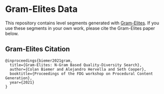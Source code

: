 # Gram-Elites Data

This repository contains level segments generated with [Gram-Elites](https://github.com/bi3mer/GramElites). If you use these segments in your own work, please cite the Gram-Elites paper below. 

## Gram-Elites Citation

```
@inproceedings{biemer2021gram,
  title={Gram-Elites: N-Gram Based Quality-Diversity Search},
  author={Colan Biemer and Alejandro Hervella and Seth Cooper},
  booktitle={Proceedings of the FDG workshop on Procedural Content Generation},
  year={2021}
}
```
